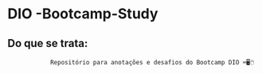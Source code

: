 # DIO -Bootcamp-Study

## Do que se trata: 
                Repositório para anotações e desafios do Bootcamp DIO ⌨️🖥️🖱️
